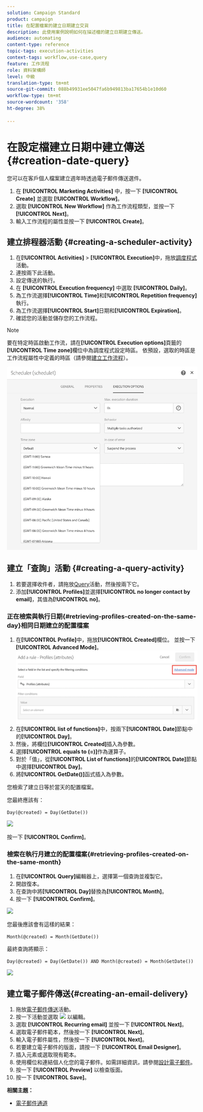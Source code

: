 ```yaml
---
solution: Campaign Standard
product: campaign
title: 在配置檔案的建立日期建立交貨
description: 此使用案例說明如何在描述檔的建立日期建立傳送。
audience: automating
content-type: reference
topic-tags: execution-activities
context-tags: workflow,use-case,query
feature: 工作流程
role: 資料架構師
level: 中級
translation-type: tm+mt
source-git-commit: 088b49931ee5047fa6b949813ba17654b1e10d60
workflow-type: tm+mt
source-wordcount: '358'
ht-degree: 38%

---
```



# 在設定檔建立日期中建立傳送 {#creation-date-query}

您可以在客戶個人檔案建立週年時透過電子郵件傳送選件。

1. 在 **[!UICONTROL Marketing Activities]** 中，按一下 **[!UICONTROL Create]** 並選取 **[!UICONTROL Workflow]**。
1. 選取 **[!UICONTROL New Workflow]** 作為工作流程類型，並按一下 **[!UICONTROL Next]**。
1. 輸入工作流程的屬性並按一下 **[!UICONTROL Create]**。

## 建立排程器活動 {#creating-a-scheduler-activity}

1. 在&#x200B;**[!UICONTROL Activities]** > **[!UICONTROL Execution]**&#x200B;中，拖放[調度程式](../../automating/using/scheduler.md)活動。
1. 連按兩下此活動。
1. 設定傳送的執行。
1. 在 **[!UICONTROL Execution frequency]** 中選取 **[!UICONTROL Daily]**。
1. 為工作流選擇&#x200B;**[!UICONTROL Time]**&#x200B;和&#x200B;**[!UICONTROL Repetition frequency]**&#x200B;執行。
1. 為工作流選擇&#x200B;**[!UICONTROL Start]**&#x200B;日期和&#x200B;**[!UICONTROL Expiration]**。
1. 確認您的活動並儲存您的工作流程。

>[!NOTE]
>
>要在特定時區啟動工作流，請在&#x200B;**[!UICONTROL Execution options]**&#x200B;頁籤的&#x200B;**[!UICONTROL Time zone]**&#x200B;欄位中為調度程式設定時區。 依預設，選取的時區是工作流程屬性中定義的時區（請參閱[建立工作流程](../../automating/using/building-a-workflow.md)）。

![](assets/time_zone.png)

## 建立「查詢」活動 {#creating-a-query-activity}

1. 若要選擇收件者，請拖放[Query](../../automating/using/query.md)活動，然後按兩下它。
1. 添加&#x200B;**[!UICONTROL Profiles]**&#x200B;並選擇&#x200B;**[!UICONTROL no longer contact by email]**，其值為&#x200B;**[!UICONTROL no]**。

### 正在檢索與執行日期{#retrieving-profiles-created-on-the-same-day}相同日期建立的配置檔案

1. 在&#x200B;**[!UICONTROL Profile]**&#x200B;中，拖放&#x200B;**[!UICONTROL Created]**&#x200B;欄位。 並按一下&#x200B;**[!UICONTROL Advanced Mode]**。
   ![](assets/advanced_mode.png)
1. 在&#x200B;**[!UICONTROL list of functions]**&#x200B;中，按兩下&#x200B;**[!UICONTROL Date]**&#x200B;節點中的&#x200B;**[!UICONTROL Day]**。
1. 然後，將欄位&#x200B;**[!UICONTROL Created]**&#x200B;插入為參數。
1. 選擇&#x200B;**[!UICONTROL equals to (=)]**&#x200B;作為運算子。
1. 對於「值」，從&#x200B;**[!UICONTROL List of functions]**&#x200B;的&#x200B;**[!UICONTROL Date]**&#x200B;節點中選擇&#x200B;**[!UICONTROL Day]**。
1. 將&#x200B;**[!UICONTROL GetDate()]**&#x200B;函式插入為參數。

您檢索了建立日等於當天的配置檔案。

您最終應該有：

```Day(@created) = Day(GetDate())```

![](assets/day_creation_query.png)

按一下 **[!UICONTROL Confirm]**。

### 檢索在執行月建立的配置檔案{#retrieving-profiles-created-on-the-same-month}

1. 在&#x200B;**[!UICONTROL Query]**&#x200B;編輯器上，選擇第一個查詢並複製它。
1. 開啟復本。
1. 在查詢中將&#x200B;**[!UICONTROL Day]**&#x200B;替換為&#x200B;**[!UICONTROL Month]**。
1. 按一下 **[!UICONTROL Confirm]**。

![](assets/month_rule.png)

您最後應該會有這樣的結果：

``` Month(@created) = Month(GetDate()) ```

最終查詢將顯示：

```Day(@created) = Day(GetDate()) AND Month(@created) = Month(GetDate())```

![](assets/expression_editor_1.png)

## 建立電子郵件傳送{#creating-an-email-delivery}

1. 拖放[電子郵件傳送](../../automating/using/email-delivery.md)活動。
1. 按一下活動並選取 ![](assets/edit_darkgrey-24px.png) 以編輯。
1. 選取 **[!UICONTROL Recurring email]** 並按一下 **[!UICONTROL Next]**。
1. 選取電子郵件範本，然後按一下 **[!UICONTROL Next]**。
1. 輸入電子郵件屬性，然後按一下 **[!UICONTROL Next]**。
1. 若要建立電子郵件的版面，請按一下 **[!UICONTROL Email Designer]**。
1. 插入元素或選取現有範本。
1. 使用欄位和連結個人化您的電子郵件。如需詳細資訊，請參閱[設計電子郵件](../../designing/using/designing-from-scratch.md#designing-an-email-content-from-scratch)。
1. 按一下 **[!UICONTROL Preview]** 以檢查版面。
1. 按一下 **[!UICONTROL Save]**。

**相關主題：**

* [電子郵件通道](../../channels/using/creating-an-email.md)
